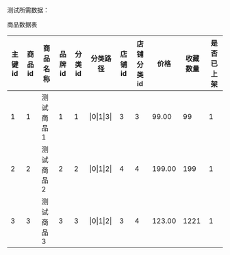 测试所需数据：

商品数据表

| 主键id | 商品id | 商品名称 | 品牌id | 分类id | 分类路径 | 店铺id | 店铺分类id | 价格  | 收藏数量 | 是否已上架 |
| ---- | -------- | ---------- | -------- | ----------- | ------------- | --------- | ----------- | ------ | ------------ | ------------- |
| 1    | 1        | 测试商品1  | 1        | 1           | &#124;0&#124;1&#124;3&#124;   | 3         | 3           | 99.00  | 99           | 1             |
| 2    | 2        | 测试商品2  | 2        | 2           | &#124;0&#124;1&#124;2&#124;   | 4         | 4           | 199.00 | 199          | 1             |
| 3    | 3        | 测试商品3  | 3        | 3           | &#124;0&#124;1&#124;2&#124;   | 3         | 4           | 123.00 | 1221         | 1             |


